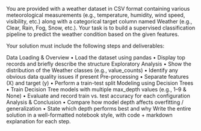 You are provided with a weather dataset in CSV format containing various meteorological measurements (e.g., temperature, humidity, wind speed, visibility, etc.) along with a categorical target column named Weather (e.g., Clear, Rain, Fog, Snow, etc.). Your task is to build a supervised classification pipeline to predict the weather condition based on the given features.

Your solution must include the following steps and deliverables:

Data Loading & Overview
    • Load the dataset using pandas
    • Display top records and briefly describe the structure
Exploratory Analysis
    • Show the distribution of the Weather classes (e.g., value_counts)
    • Identify any obvious data quality issues if present
Pre-processing
    • Separate features (X) and target (y)
    • Perform a train-test split
Modeling using Decision Trees
    • Train Decision Tree models with multiple max_depth values (e.g., 1–9 & None)
    • Evaluate and record train vs. test accuracy for each configuration
Analysis & Conclusion
    • Compare how model depth affects overfitting / generalization
    • State which depth performs best and why
Write the entire solution in a well-formatted notebook style, with code + markdown explanation for each step.
